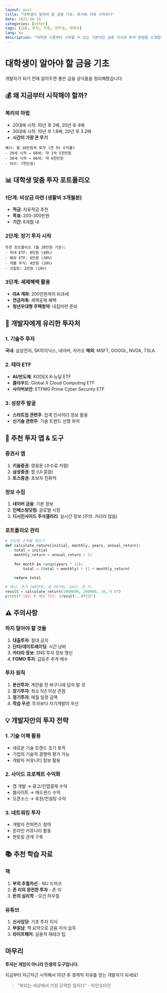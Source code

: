 ```yaml
---
layout: post
title: "대학생이 알아야 할 금융 기초: 투자와 저축 시작하기"
date: 2025-06-18
categories: [other]
tags: [금융, 투자, 저축, 대학생, 재테크]
lang: ko
description: "대학생 시절부터 시작할 수 있는 기본적인 금융 지식과 투자 방법을 소개합니다."
---
```


# 대학생이 알아야 할 금융 기초

개발자가 되기 전에 알아두면 좋은 금융 상식들을 정리해봤습니다.

## 💰 왜 지금부터 시작해야 할까?

### 복리의 마법
- 20대에 시작: 10년 후 2배, 20년 후 4배
- 30대에 시작: 10년 후 1.8배, 20년 후 3.2배
- **시간이 가장 큰 무기**

```
예시: 월 10만원씩 투자 (연 5% 수익률)
- 20세 시작 → 60세: 약 1억 5천만원
- 30세 시작 → 60세: 약 8천만원
- 차이: 7천만원!
```

## 📊 대학생 맞춤 투자 포트폴리오

### 1단계: 비상금 마련 (생활비 3개월분)
- **적금**: 자유적금 추천
- **목표**: 200-300만원
- **기간**: 6개월 내

### 2단계: 장기 투자 시작
```
추천 포트폴리오 (월 20만원 기준):
- 국내 ETF: 8만원 (40%)
- 해외 ETF: 6만원 (30%) 
- 개별 주식: 4만원 (20%)
- 크립토: 2만원 (10%)
```

### 3단계: 세제혜택 활용
- **ISA 계좌**: 200만원까지 비과세
- **연금저축**: 세액공제 혜택
- **청년우대형 주택청약**: 내집마련 준비

## 🎯 개발자에게 유리한 투자처

### 1. 기술주 투자
**국내**: 삼성전자, SK하이닉스, 네이버, 카카오
**해외**: MSFT, GOOGL, NVDA, TSLA

### 2. 테마 ETF
- **AI/반도체**: KODEX K-뉴딜 ETF
- **클라우드**: Global X Cloud Computing ETF
- **사이버보안**: ETFMG Prime Cyber Security ETF

### 3. 성장주 발굴
- **스타트업 관련주**: 업계 인사이더 정보 활용
- **신기술 관련주**: 기술 트렌드 선행 파악

## 📱 추천 투자 앱 & 도구

### 증권사 앱
1. **키움증권**: 영웅문 (수수료 저렴)
2. **삼성증권**: 팝 (UI 깔끔)
3. **토스증권**: 초보자 친화적

### 정보 수집
1. **네이버 금융**: 기본 정보
2. **인베스팅닷컴**: 글로벌 시장
3. **디시인사이드 주식갤러리**: 실시간 정보 (주의: 카더라 많음)

### 포트폴리오 관리
```python
# 간단한 수익률 계산기
def calculate_return(initial, monthly, years, annual_return):
    total = initial
    monthly_return = annual_return / 12
    
    for month in range(years * 12):
        total = (total + monthly) * (1 + monthly_return)
    
    return total

# 예시: 초기 100만원, 월 20만원, 10년, 연 7%
result = calculate_return(1000000, 200000, 10, 0.07)
print(f"10년 후 예상 자산: {result:,.0f}원")
```

## ⚠️ 주의사항

### 하지 말아야 할 것들
1. **대출투자**: 절대 금지
2. **단타/데이트레이딩**: 시간 낭비
3. **카더라 정보**: SNS 투자 정보 맹신
4. **FOMO 투자**: 급등주 추격 매수

### 투자 원칙
1. **분산투자**: 계란을 한 바구니에 담지 말 것
2. **장기투자**: 최소 5년 이상 관점
3. **정기투자**: 매월 일정 금액
4. **학습 우선**: 투자보다 자기계발이 우선

## 💡 개발자만의 투자 전략

### 1. 기술 이해 활용
- 새로운 기술 트렌드 조기 포착
- 기업의 기술적 경쟁력 평가 가능
- 개발자 커뮤니티 정보 활용

### 2. 사이드 프로젝트 수익화
- 앱 개발 → 광고/인앱결제 수익
- 웹사이트 → 애드센스 수익
- 오픈소스 → 후원/컨설팅 수익

### 3. 네트워킹 투자
- 개발자 컨퍼런스 참여
- 온라인 커뮤니티 활동
- 멘토링 관계 구축

## 📚 추천 학습 자료

### 책
1. **부의 추월차선** - MJ 드마코
2. **존 리의 완전한 투자** - 존 리
3. **돈의 심리학** - 모건 하우절

### 유튜브
1. **신사임당**: 기초 투자 지식
2. **부읽남**: 책 요약으로 금융 지식 습득
3. **라이프해커**: 실용적 재테크 팁

## 마무리

**투자는 게임이 아니라 인생의 도구입니다.**

지금부터 차근차근 시작해서 10년 후 경제적 자유를 얻는 개발자가 되세요!

> "복리는 세상에서 가장 강력한 힘이다" - 아인슈타인
